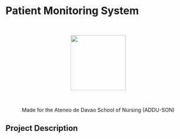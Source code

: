 # Patient Monitoring System

<br> <p align="center"> <img src="https://user-images.githubusercontent.com/103469969/209050078-d8483086-c632-48ec-a8b6-ccaf9ef361bb.png" style="width: 150px; height: 150px"> </p> </br>

<p align="center"> Made for the Ateneo de Davao School of Nursing (ADDU-SON) </p>

## Project Description

